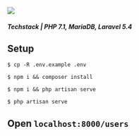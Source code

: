 ![](http://i.imgur.com/TqyuaaR.gif?raw=true)

##### Techstack | PHP 7.1, MariaDB, Laravel 5.4

## Setup 

```
$ cp -R .env.example .env

$ npm i && composer install

$ npm i && php artisan serve 

$ php artisan serve

```

## Open `localhost:8000/users`